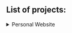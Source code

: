 ## List of projects:

<details>
  <summary>Personal Website</summary>
  My personal website, deployed on GitHub pages.   
  - [Repo link](https://github.com/aardisaputra/aardisaputra.github.io)
  
  - Languages used:
    * Javascript
    * CSS
  
  - Frameworks used:
    * React.js
</details>

<!--
**aardisaputra/aardisaputra** is a ✨ _special_ ✨ repository because its `README.md` (this file) appears on your GitHub profile.

Here are some ideas to get you started:

- 🔭 I’m currently working on ...
- 🌱 I’m currently learning ...
- 👯 I’m looking to collaborate on ...
- 🤔 I’m looking for help with ...
- 💬 Ask me about ...
- 📫 How to reach me: ...
- 😄 Pronouns: ...
- ⚡ Fun fact: ...
-->
